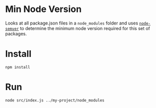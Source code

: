 # Min Node Version

Looks at all package.json files in a `node_modules` folder and uses [`node-semver`](https://github.com/npm/node-semver) to determine the minimum node version required for this set of packages.

# Install

```
npm install
```

# Run

```
node src/index.js ../my-project/node_modules
```